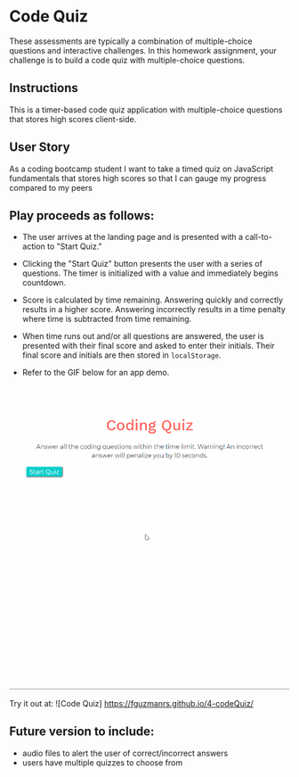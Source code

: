 # Code Quiz

These assessments are typically a combination of multiple-choice questions and interactive challenges. In this homework assignment, your challenge is to build a code quiz with multiple-choice questions.


## Instructions

This is a timer-based code quiz application with multiple-choice questions that stores high scores client-side. 

## User Story
As a coding bootcamp student
I want to take a timed quiz on JavaScript fundamentals that stores high scores
so that I can gauge my progress compared to my peers

## Play proceeds as follows:

  * The user arrives at the landing page and is presented with a call-to-action to "Start Quiz." 

  * Clicking the "Start Quiz" button presents the user with a series of questions. The timer is initialized with a value and immediately begins countdown.

  * Score is calculated by time remaining. Answering quickly and correctly results in a higher score. Answering incorrectly results in a time penalty where time is subtracted from time remaining.

  * When time runs out and/or all questions are answered, the user is presented with their final score and asked to enter their initials. Their final score and initials are then stored in `localStorage`.

* Refer to the GIF below for an app demo.

![Code Quiz Demo](assets/4-codeQuizDemo.gif)

Try it out at: ![Code Quiz] https://fguzmanrs.github.io/4-codeQuiz/

## Future version to include: 

* audio files to alert the user of correct/incorrect answers
* users have multiple quizzes to choose from 
